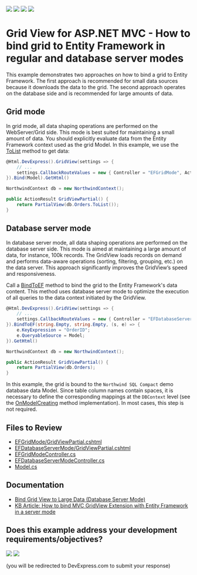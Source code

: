 <!-- default badges list -->
![](https://img.shields.io/endpoint?url=https://codecentral.devexpress.com/api/v1/VersionRange/128551222/24.2.1%2B)
[![](https://img.shields.io/badge/Open_in_DevExpress_Support_Center-FF7200?style=flat-square&logo=DevExpress&logoColor=white)](https://supportcenter.devexpress.com/ticket/details/E3252)
[![](https://img.shields.io/badge/📖_How_to_use_DevExpress_Examples-e9f6fc?style=flat-square)](https://docs.devexpress.com/GeneralInformation/403183)
[![](https://img.shields.io/badge/💬_Leave_Feedback-feecdd?style=flat-square)](#does-this-example-address-your-development-requirementsobjectives)
<!-- default badges end -->

# Grid View for ASP.NET MVC - How to bind grid to Entity Framework in regular and database server modes

This example demonstrates two approaches on how to bind a grid to Entity Framework. The first approach is recommended for small data sources because it downloads the data to the grid. The second approach operates on the database side and is recommended for large amounts of data.

## Grid mode

In grid mode, all data shaping operations are performed on the WebServer/Grid side. This mode is best suited for maintaining a small amount of data. You should explicitly evaluate data from the Entity Framework context used as the grid Model. In this example, we use the [ToList](https://learn.microsoft.com/en-us/dotnet/api/system.linq.enumerable.tolist) method to get data:

```cs
@Html.DevExpress().GridView(settings => {
    // ...
    settings.CallbackRouteValues = new { Controller = "EFGridMode", Action = "GridViewPartial" };
}).Bind(Model).GetHtml()
```

```cs
NorthwindContext db = new NorthwindContext();

public ActionResult GridViewPartial() {
    return PartialView(db.Orders.ToList());
}
```

## Database server mode

In database server mode, all data shaping operations are performed on the database server side. This mode is aimed at maintaining a large amount of data, for instance, 100k records. The GridView loads records on demand and performs data-aware operations (sorting, filtering, grouping, etc.) on the data server. This approach significantly improves the GridView’s speed and responsiveness.



Call a [BindToEF](https://docs.devexpress.com/AspNetMvc/DevExpress.Web.Mvc.GridViewExtension.BindToEF.overloads) method to bind the grid to the Entity Framework's data content. This method uses database server mode to optimize the execution of all queries to the data context initiated by the GridView. 
```cs
@Html.DevExpress().GridView(settings => {
    // ...
    settings.CallbackRouteValues = new { Controller = "EFDatabaseServerMode", Action = "GridViewPartial" };
}).BindToEF(string.Empty, string.Empty, (s, e) => {
    e.KeyExpression = "OrderID";
    e.QueryableSource = Model;
}).GetHtml()
```

```cs
NorthwindContext db = new NorthwindContext();

public ActionResult GridViewPartial() {
    return PartialView(db.Orders);
}
```

In this example, the grid is bound to the `Northwind SQL Compact` demo database data Model. Since table column names contain spaces, it is necessary to define the corresponding mappings at the `DBContext` level (see the [OnModelCreating](https://github.com/LanaDX/how-to-bind-the-gridview-with-the-entity-framework-in-a-regular-and-database-server-modes-e3252/blob/0fc02fe03420146b1d0138c8038cb7167b5521a3/CS/Models/Model.cs#L18-L23) method implementation). In most cases, this step is not required.


## Files to Review

* [EFGridMode/GridViewPartial.cshtml](./CS/Views/EFGridMode/GridViewPartial.cshtml) 
* [EFDatabaseServerMode/GridViewPartial.cshtml](./CS/Views/EFDatabaseServerMode/GridViewPartial.cshtml) 
* [EFGridModeController.cs](./CS/Controllers/EFGridModeController.cs)
* [EFDatabaseServerModeController.cs](./CS/Controllers/EFDatabaseServerModeController.cs)
* [Model.cs](./CS/Models/Model.cs)

## Documentation

* [Bind Grid View to Large Data (Database Server Mode)](https://docs.devexpress.com/AspNetMvc/14760/components/grid-view/binding-to-data/binding-to-large-data-database-server-mode)
* [KB Article: How to bind MVC GridView Extension with Entity Framework in a server mode](https://supportcenter.devexpress.com/ticket/details/ka18615/how-to-bind-mvc-gridview-extension-with-entity-framework-in-a-server-mode)
<!-- feedback -->
## Does this example address your development requirements/objectives?

[<img src="https://www.devexpress.com/support/examples/i/yes-button.svg"/>](https://www.devexpress.com/support/examples/survey.xml?utm_source=github&utm_campaign=asp-net-mvc-grid-bind-to-entity-framework&~~~was_helpful=yes) [<img src="https://www.devexpress.com/support/examples/i/no-button.svg"/>](https://www.devexpress.com/support/examples/survey.xml?utm_source=github&utm_campaign=asp-net-mvc-grid-bind-to-entity-framework&~~~was_helpful=no)

(you will be redirected to DevExpress.com to submit your response)
<!-- feedback end -->
